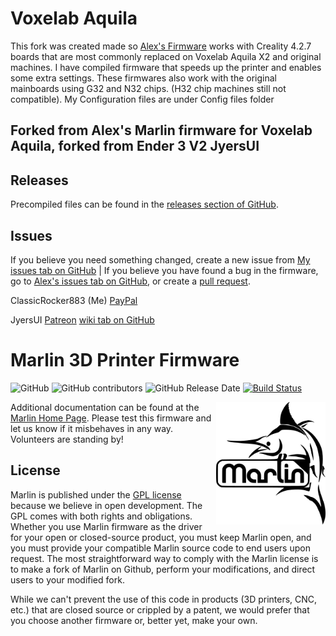 # Voxelab Aquila 

This fork was created made so [Alex's Firmware](https://github.com/alexqzd/Marlin) works with Creality 4.2.7 boards that are most commonly replaced on Voxelab Aquila X2 and original machines. I have compiled firmware that speeds up the printer and enables some extra settings. These firmwares also work with the original mainboards using G32 and N32 chips. (H32 chip machines still not compatible). 
My Configuration files are under Config files folder 

## Forked from Alex's Marlin firmware for Voxelab Aquila, forked from Ender 3 V2 JyersUI

## Releases
Precompiled files can be found in the [releases section of GitHub](https://github.com/classicrocker883/Marlin/releases).


## Issues

If you believe you need something changed, create a new issue from [My issues tab on GitHub](https://github.com/classicrocker883/Marlin/issues) | If you believe you have found a bug in the firmware, go to [Alex's issues tab on GitHub](https://github.com/alexqzd/Marlin/issues), or create a [pull request](https://github.com/alexqzd/Marlin/pulls).

ClassicRocker883 (Me) [PayPal](https://paypal.me/AndrewLeDuc)

JyersUI [Patreon](https://www.patreon.com/jyers)
[wiki tab on GitHub](https://github.com/Jyers/Marlin/wiki)


# Marlin 3D Printer Firmware

![GitHub](https://img.shields.io/github/license/marlinfirmware/marlin.svg)
![GitHub contributors](https://img.shields.io/github/contributors/marlinfirmware/marlin.svg)
![GitHub Release Date](https://img.shields.io/github/release-date/marlinfirmware/marlin.svg)
[![Build Status](https://github.com/MarlinFirmware/Marlin/workflows/CI/badge.svg?branch=bugfix-2.0.x)](https://github.com/MarlinFirmware/Marlin/actions)

<img align="right" width=175 src="buildroot/share/pixmaps/logo/marlin-250.png" />

Additional documentation can be found at the [Marlin Home Page](https://marlinfw.org/).
Please test this firmware and let us know if it misbehaves in any way. Volunteers are standing by!


## License

Marlin is published under the [GPL license](/LICENSE) because we believe in open development. The GPL comes with both rights and obligations. Whether you use Marlin firmware as the driver for your open or closed-source product, you must keep Marlin open, and you must provide your compatible Marlin source code to end users upon request. The most straightforward way to comply with the Marlin license is to make a fork of Marlin on Github, perform your modifications, and direct users to your modified fork.

While we can't prevent the use of this code in products (3D printers, CNC, etc.) that are closed source or crippled by a patent, we would prefer that you choose another firmware or, better yet, make your own.
